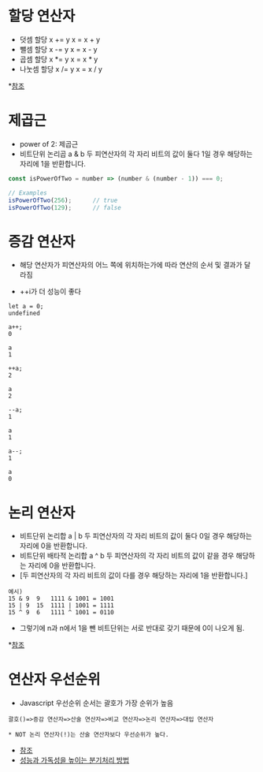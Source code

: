 # 할당 연산자

- 덧셈 할당	x += y	x = x + y
- 뺄셈 할당	x -= y	x = x - y
- 곱셈 할당	x *= y	x = x * y
- 나눗셈 할당	x /= y	x = x / y

*[참조](https://m.blog.naver.com/PostView.nhn?blogId=magnking&logNo=220972187134&proxyReferer=https:%2F%2Fwww.google.com%2F)

# 제곱근
- power of 2: 제곱근
- 비트단위 논리곱	a & b	두 피연산자의 각 자리 비트의 값이 둘다 1일 경우 해당하는 자리에 1을 반환합니다.
```javascript
const isPowerOfTwo = number => (number & (number - 1)) === 0;

// Examples
isPowerOfTwo(256);      // true
isPowerOfTwo(129);      // false
```

# 증감 연산자
- 해당 연산자가 피연산자의 어느 쪽에 위치하는가에 따라 연산의 순서 및 결과가 달라짐
* ++i가 더 성능이 좋다
```
let a = 0;
undefined

a++;
0

a
1

++a;
2

a
2

--a;
1

a
1

a--;
1

a
0
```

# 논리 연산자
- 비트단위 논리합	a | b	두 피연산자의 각 자리 비트의 값이 둘다 0일 경우 해당하는 자리에 0을 반환합니다.
- 비트단위 배타적 논리합	a ^ b	두 피연산자의 각 자리 비트의 값이 같을 경우 해당하는 자리에 0을 반환합니다.
- [두 피연산자의 각 자리 비트의 값이 다를 경우 해당하는 자리에 1을 반환합니다.]

```
예시)
15 & 9	9	1111 & 1001 = 1001
15 | 9	15	1111 | 1001 = 1111
15 ^ 9	6	1111 ^ 1001 = 0110
```
- 그렇기에 n과 n에서 1을 뺀 비트단위는 서로 반대로 갖기 때문에 0이 나오게 됨.

*[참조](https://developer.mozilla.org/ko/docs/Web/JavaScript/Guide/Expressions_and_Operators)

# 연산자 우선순위
- Javascript 우선순위 순서는 괄호가 가장 순위가 높음
```
괄호()=>증감 연산자=>산술 연산자=>비교 연산자=>논리 연산자=>대입 연산자

* NOT 논리 연산자(!)는 산술 연산자보다 우선순위가 높다.
```
* [참조](https://velog.io/@shin6403/%EC%97%B0%EC%82%B0%EC%9E%90%EC%9D%98-%EC%A2%85%EB%A5%98%EC%99%80-%EC%9A%B0%EC%84%A0%EC%88%9C%EC%9C%84Part.2-%EB%85%BC%EB%A6%AC-%EC%97%B0%EC%82%B0%EC%9E%90)
* [성능과 가독성을 높이는 분기처리 방법](https://jeaha.dev/m/80)
